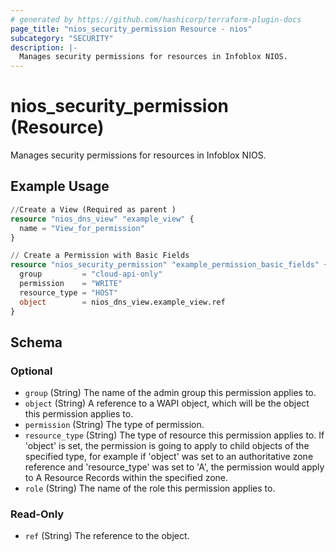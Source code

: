 ```yaml
---
# generated by https://github.com/hashicorp/terraform-plugin-docs
page_title: "nios_security_permission Resource - nios"
subcategory: "SECURITY"
description: |-
  Manages security permissions for resources in Infoblox NIOS.
---
```


# nios_security_permission (Resource)

Manages security permissions for resources in Infoblox NIOS.

## Example Usage

```terraform
//Create a View (Required as parent )
resource "nios_dns_view" "example_view" {
  name = "View_for_permission"
}

// Create a Permission with Basic Fields
resource "nios_security_permission" "example_permission_basic_fields" {
  group         = "cloud-api-only"
  permission    = "WRITE"
  resource_type = "HOST"
  object        = nios_dns_view.example_view.ref
}
```

<!-- schema generated by tfplugindocs -->
## Schema

### Optional

- `group` (String) The name of the admin group this permission applies to.
- `object` (String) A reference to a WAPI object, which will be the object this permission applies to.
- `permission` (String) The type of permission.
- `resource_type` (String) The type of resource this permission applies to. If 'object' is set, the permission is going to apply to child objects of the specified type, for example if 'object' was set to an authoritative zone reference and 'resource_type' was set to 'A', the permission would apply to A Resource Records within the specified zone.
- `role` (String) The name of the role this permission applies to.

### Read-Only

- `ref` (String) The reference to the object.
